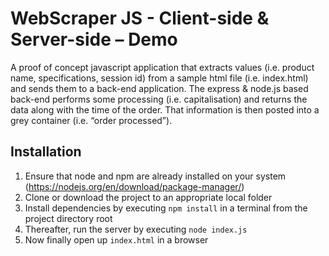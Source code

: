 # WebScraper JS - Client-side & Server-side – Demo
A proof of concept javascript application that extracts values (i.e. product name, specifications, session id) from a sample html file (i.e. index.html) and sends them to a back-end application. The express & node.js based back-end performs some processing (i.e. capitalisation) and returns the data along with the time of the order. That information is then posted into a grey container (i.e. “order processed”).


## Installation
1. Ensure that node and npm are already installed on your system (https://nodejs.org/en/download/package-manager/)
2. Clone or download the project to an appropriate local folder
3. Install dependencies by executing `npm install` in a terminal from the project directory root
4. Thereafter, run the server by executing `node index.js`
5. Now finally open up `index.html` in a browser
